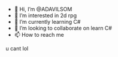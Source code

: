 - 👋 Hi, I’m @ADAVILSOM
- 👀 I’m interested in 2d rpg
- 🌱 I’m currently learning C#
- 💞️ I’m looking to collaborate on learn C#
- 📫 How to reach me                                                                                     
































u cant lol

<!---
hello im adavilson im 13 years old and i want to learn pograming
--->
